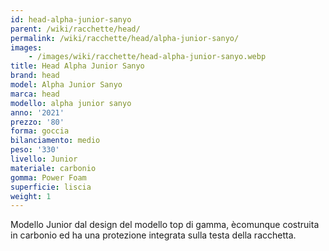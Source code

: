 ```yaml
---
id: head-alpha-junior-sanyo
parent: /wiki/racchette/head/
permalink: /wiki/racchette/head/alpha-junior-sanyo/
images:
    - /images/wiki/racchette/head-alpha-junior-sanyo.webp
title: Head Alpha Junior Sanyo
brand: head
model: Alpha Junior Sanyo
marca: head
modello: alpha junior sanyo
anno: '2021'
prezzo: '80'
forma: goccia
bilanciamento: medio
peso: '330'
livello: Junior
materiale: carbonio
gomma: Power Foam
superficie: liscia
weight: 1
---
```

Modello Junior dal design del modello top di gamma, ècomunque costruita in carbonio ed ha una protezione integrata sulla testa della racchetta.